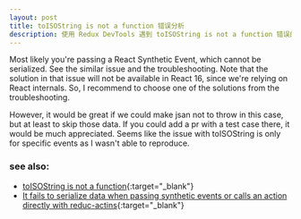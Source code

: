 ```yaml
---
layout: post
title: toISOString is not a function 错误分析
description: 使用 Redux DevTools 遇到 toISOString is not a function 错误的分析。
---
```


Most likely you're passing a React Synthetic Event, which cannot be serialized. See the similar issue and the troubleshooting. Note that the solution in that issue will not be available in React 16, since we're relying on React internals. So, I recommend to choose one of the solutions from the troubleshooting.

However, it would be great if we could make jsan not to throw in this case, but at least to skip those data. If you could add a pr with a test case there, it would be much appreciated. Seems like the issue with toISOString is only for specific events as I wasn't able to reproduce.


### see also:
* [toISOString is not a function](https://github.com/zalmoxisus/redux-devtools-extension/issues/315){:target="_blank"}
* [It fails to serialize data when passing synthetic events or calls an action directly with reduc-actins](https://github.com/zalmoxisus/redux-devtools-extension/blob/master/docs/Troubleshooting.md#it-fails-to-serialize-data-when-passing-synthetic-events-or-calling-an-action-directly-with-redux-actions){:target="_blank"}
